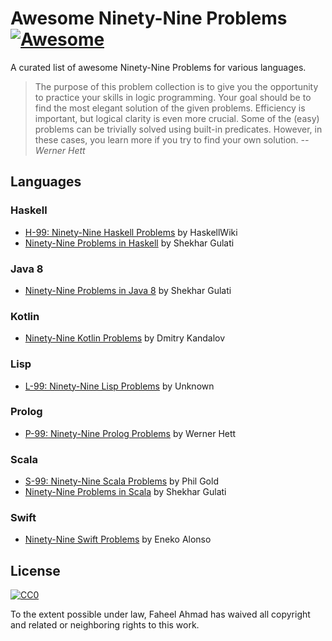 # Awesome Ninety-Nine Problems [![Awesome](https://cdn.rawgit.com/sindresorhus/awesome/d7305f38d29fed78fa85652e3a63e154dd8e8829/media/badge.svg)](https://github.com/sindresorhus/awesome)
A curated list of awesome Ninety-Nine Problems for various languages.

> The purpose of this problem collection is to give you the opportunity to practice your skills in logic programming. Your goal should be to find the most elegant solution of the given problems. Efficiency is important, but logical clarity is even more crucial. Some of the (easy) problems can be trivially solved using built-in predicates. However, in these cases, you learn more if you try to find your own solution.
> *-- Werner Hett*

## Languages

### Haskell
- [H-99: Ninety-Nine Haskell Problems](https://wiki.haskell.org/H-99:_Ninety-Nine_Haskell_Problems) by HaskellWiki
- [Ninety-Nine Problems in Haskell](https://github.com/shekhargulati/99-problems/tree/master/haskell) by Shekhar Gulati

### Java 8
- [Ninety-Nine Problems in Java 8](https://github.com/shekhargulati/99-problems/tree/master/java8) by Shekhar Gulati

### Kotlin
- [Ninety-Nine Kotlin Problems](https://github.com/dkandalov/kotlin-99) by Dmitry Kandalov

### Lisp
- [ L-99: Ninety-Nine Lisp Problems](http://www.ic.unicamp.br/~meidanis/courses/mc336/2006s2/funcional/L-99_Ninety-Nine_Lisp_Problems.html) by Unknown

### Prolog
- [P-99: Ninety-Nine Prolog Problems](https://sites.google.com/site/prologsite/prolog-problems) by Werner Hett

### Scala
- [S-99: Ninety-Nine Scala Problems](http://aperiodic.net/phil/scala/s-99/) by Phil Gold
- [Ninety-Nine Problems in Scala](https://github.com/shekhargulati/99-problems/tree/master/scala) by Shekhar Gulati

### Swift
- [Ninety-Nine Swift Problems](http://www.enekoalonso.com/projects/99-swift-problems/) by Eneko Alonso

## License

[![CC0](http://mirrors.creativecommons.org/presskit/buttons/88x31/svg/cc-zero.svg)](https://creativecommons.org/publicdomain/zero/1.0/)

To the extent possible under law, Faheel Ahmad has waived all copyright and related or neighboring rights to this work.
